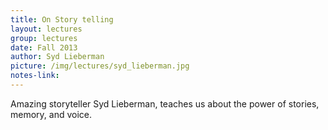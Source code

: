 ```yaml
---
title: On Story telling
layout: lectures
group: lectures
date: Fall 2013
author: Syd Lieberman
picture: /img/lectures/syd_lieberman.jpg
notes-link:
---
```

Amazing storyteller Syd Lieberman, teaches us about the power of stories, memory, and voice.

